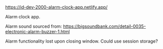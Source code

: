 https://id-dev-2000-alarm-clock-app.netlify.app/

Alarm clock app.

Alarm sound sourced from: https://bigsoundbank.com/detail-0035-electronic-alarm-buzzer-1.html

Alarm functionality lost upon closing window. Could use session storage?
